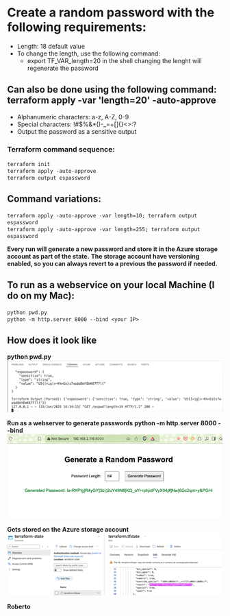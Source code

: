 # Create a random password with the following requirements:
  * Length: 18 default value
  * To change the length, use the following command:
    - export TF_VAR_length=20 in the shell changing the lenght will regenerate the password

## Can also be done using the following command: terraform apply -var 'length=20' -auto-approve
  * Alphanumeric characters: a-z, A-Z, 0-9
  * Special characters: !#$%&*()-_=+[]{}<>:?
  * Output the password as a sensitive output

### Terraform command sequence:
```
terraform init
terraform apply -auto-approve
terraform output espassword
```
## Command variations:

```
terraform apply -auto-approve -var length=10; terraform output espassword
terraform apply -auto-approve -var length=255; terraform output espassword
```

**Every run will generate a new password and store it in the Azure storage account as part of the state.**
**The storage account have versioning enabled, so you can always revert to a previous the password if needed.**

## To run as a webservice on your local Machine (I do on my Mac):


 ```
 python pwd.py
 python -m http.server 8000 --bind <your IP>
```

## How does it look like

**python pwd.py**
![Python command](passwordoutputpy.png)

**Run as a webserver to generate passwords**
**python -m http.server 8000 --bind <your own local IP>**
![Terraform password generator](passwordgen.png)

**Gets stored on the Azure storage account**
![Terraform password on the storage account](passwordinstorageacc.png)


 **Roberto**

